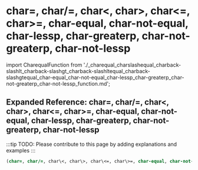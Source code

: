 # char=, char/=, char\<, char\>, char\<=, char\>=, char-equal, char-not-equal, char-lessp, char-greaterp, char-not-greaterp, char-not-lessp

import CharequalFunction from './_charequal_charslashequal_charback-slashlt_charback-slashgt_charback-slashltequal_charback-slashgtequal_char-equal_char-not-equal_char-lessp_char-greaterp_char-not-greaterp_char-not-lessp_function.md';

<CharequalFunction />

## Expanded Reference: char=, char/=, char\<, char\>, char\<=, char\>=, char-equal, char-not-equal, char-lessp, char-greaterp, char-not-greaterp, char-not-lessp

:::tip
TODO: Please contribute to this page by adding explanations and examples
:::

```lisp
(char=, char/=, char\<, char\>, char\<=, char\>=, char-equal, char-not-equal, char-lessp, char-greaterp, char-not-greaterp, char-not-lessp )
```
